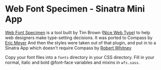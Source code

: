 Web Font Specimen - Sinatra Mini App
=====================

[Web Font Specimen](http://webfontspecimen.com/) is a tool built by Tim Brown
([Nice Web Type](http://nicewebtype.com/)) to help web designers make
type-setting decisions. 
It was ported to Compass by [Eric Meyer](http://www.oddbird.net) And then the styles were taken out of that plugin, and put in to a Sinatra App which doesn't require Compass by [Robert Whitney](http://www.robertjwhitney.com)


Copy your font files into a `fonts` directory in your CSS directory. Fill in your normal, italic and bold
@font-face variables and mixins in `wfs.sass`.
